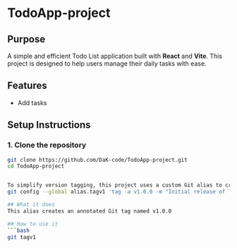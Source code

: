 # TodoApp-project

## Purpose
A simple and efficient Todo List application built with **React** and **Vite**. This project is designed to help users manage their daily tasks with ease.


## Features

-  Add tasks

##  Setup Instructions

### 1. Clone the repository

```bash
git clone https://github.com/DaK-code/TodoApp-project.git
cd TodoApp-project


To simplify version tagging, this project uses a custom Git alias to create an annotated release tag:
git config --global alias.tagv1 'tag -a v1.0.0 -m "Initial release of TodoApp"'

## What it does
This alias creates an annotated Git tag named v1.0.0 

## How to use it
```bash
git tagv1
